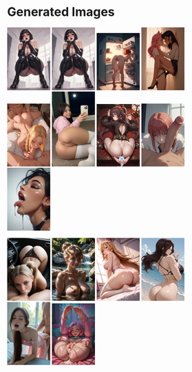 # Generated Images



<img src="2025_10_26_01_thumb.webp" width="100"/> <img src="2025_10_26_02_thumb.webp" width="100"/> <img src="2025_10_26_03_thumb.webp" width="100"/> <img src="2025_10_26_04_thumb.webp" width="100"/> <img src="2025_10_26_05_thumb.webp" width="100"/> <img src="2025_10_26_06_thumb.webp" width="100"/> <img src="2025_10_26_07_thumb.webp" width="100"/> <img src="2025_10_26_08_thumb.webp" width="100"/> <img src="2025_10_26_09_thumb.webp" width="100"/>

<img src="2025_10_26_10_thumb.webp" width="100"/> <img src="2025_10_26_11_thumb.webp" width="100"/> <img src="2025_10_26_12_thumb.webp" width="100"/> <img src="2025_10_26_13_thumb.webp" width="100"/> <img src="2025_10_26_14_thumb.webp" width="100"/> <img src="2025_10_26_15_thumb.webp" width="100"/>